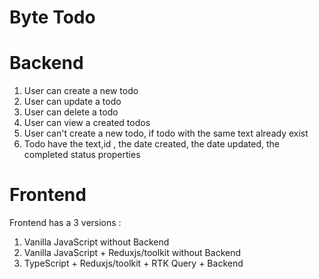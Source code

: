 # Byte Todo

# Backend

1. User can create a new todo
2. User can update a todo
3. User can delete a todo
4. User can view a created todos
5. User can't create a new todo, if todo with the same text already exist
6. Todo have the text,id , the date created, the date updated, the completed status properties

# Frontend

Frontend has a 3 versions :

1. Vanilla JavaScript without Backend
2. Vanilla JavaScript + Reduxjs/toolkit without Backend
3. TypeScript + Reduxjs/toolkit + RTK Query + Backend
